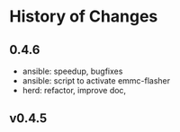 # History of Changes

## 0.4.6

- ansible: speedup, bugfixes
- ansible: script to activate emmc-flasher
- herd: refactor, improve doc, 

## v0.4.5
